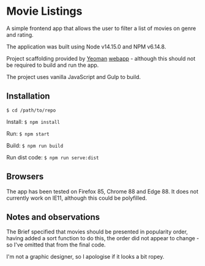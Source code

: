 # Movie Listings

A simple frontend app that allows the user to filter a list of movies on genre and rating.

The application was built using Node v14.15.0 and NPM v6.14.8.

Project scaffolding provided by [Yeoman](https://yeoman.io/) [webapp](https://github.com/yeoman/generator-webapp) - although this should not be required to build and run the app.

The project uses vanilla JavaScript and Gulp to build.

## Installation
`$ cd /path/to/repo`

Install: `$ npm install`

Run: `$ npm start`

Build: `$ npm run build`

Run dist code: `$ npm run serve:dist`

## Browsers
The app has been tested on Firefox 85, Chrome 88 and Edge 88. It does not currently work on IE11, although this could be polyfilled.

## Notes and observations
The Brief specified that movies should be presented in popularity order, having added a sort function to do this, the order did not appear to change - so I've omitted that from the final code.

I'm not a graphic designer, so I apologise if it looks a bit ropey.
